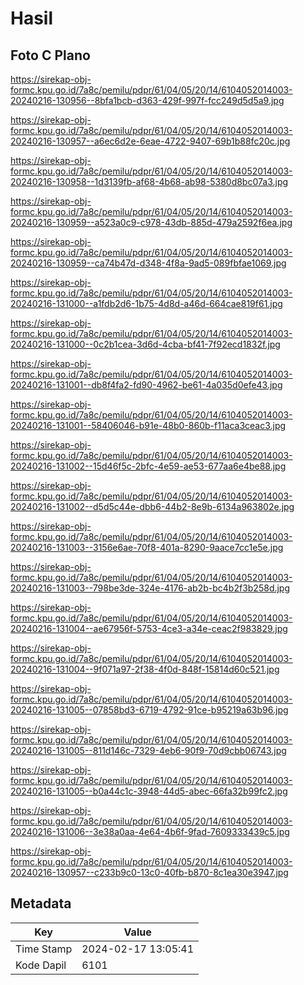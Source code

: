# Hasil

## Foto C Plano

https://sirekap-obj-formc.kpu.go.id/7a8c/pemilu/pdpr/61/04/05/20/14/6104052014003-20240216-130956--8bfa1bcb-d363-429f-997f-fcc249d5d5a9.jpg

https://sirekap-obj-formc.kpu.go.id/7a8c/pemilu/pdpr/61/04/05/20/14/6104052014003-20240216-130957--a6ec6d2e-6eae-4722-9407-69b1b88fc20c.jpg

https://sirekap-obj-formc.kpu.go.id/7a8c/pemilu/pdpr/61/04/05/20/14/6104052014003-20240216-130958--1d3139fb-af68-4b68-ab98-5380d8bc07a3.jpg

https://sirekap-obj-formc.kpu.go.id/7a8c/pemilu/pdpr/61/04/05/20/14/6104052014003-20240216-130959--a523a0c9-c978-43db-885d-479a2592f6ea.jpg

https://sirekap-obj-formc.kpu.go.id/7a8c/pemilu/pdpr/61/04/05/20/14/6104052014003-20240216-130959--ca74b47d-d348-4f8a-9ad5-089fbfae1069.jpg

https://sirekap-obj-formc.kpu.go.id/7a8c/pemilu/pdpr/61/04/05/20/14/6104052014003-20240216-131000--a1fdb2d6-1b75-4d8d-a46d-664cae819f61.jpg

https://sirekap-obj-formc.kpu.go.id/7a8c/pemilu/pdpr/61/04/05/20/14/6104052014003-20240216-131000--0c2b1cea-3d6d-4cba-bf41-7f92ecd1832f.jpg

https://sirekap-obj-formc.kpu.go.id/7a8c/pemilu/pdpr/61/04/05/20/14/6104052014003-20240216-131001--db8f4fa2-fd90-4962-be61-4a035d0efe43.jpg

https://sirekap-obj-formc.kpu.go.id/7a8c/pemilu/pdpr/61/04/05/20/14/6104052014003-20240216-131001--58406046-b91e-48b0-860b-f11aca3ceac3.jpg

https://sirekap-obj-formc.kpu.go.id/7a8c/pemilu/pdpr/61/04/05/20/14/6104052014003-20240216-131002--15d46f5c-2bfc-4e59-ae53-677aa6e4be88.jpg

https://sirekap-obj-formc.kpu.go.id/7a8c/pemilu/pdpr/61/04/05/20/14/6104052014003-20240216-131002--d5d5c44e-dbb6-44b2-8e9b-6134a963802e.jpg

https://sirekap-obj-formc.kpu.go.id/7a8c/pemilu/pdpr/61/04/05/20/14/6104052014003-20240216-131003--3156e6ae-70f8-401a-8290-9aace7cc1e5e.jpg

https://sirekap-obj-formc.kpu.go.id/7a8c/pemilu/pdpr/61/04/05/20/14/6104052014003-20240216-131003--798be3de-324e-4176-ab2b-bc4b2f3b258d.jpg

https://sirekap-obj-formc.kpu.go.id/7a8c/pemilu/pdpr/61/04/05/20/14/6104052014003-20240216-131004--ae67956f-5753-4ce3-a34e-ceac2f983829.jpg

https://sirekap-obj-formc.kpu.go.id/7a8c/pemilu/pdpr/61/04/05/20/14/6104052014003-20240216-131004--9f071a97-2f38-4f0d-848f-15814d60c521.jpg

https://sirekap-obj-formc.kpu.go.id/7a8c/pemilu/pdpr/61/04/05/20/14/6104052014003-20240216-131005--07858bd3-6719-4792-91ce-b95219a63b96.jpg

https://sirekap-obj-formc.kpu.go.id/7a8c/pemilu/pdpr/61/04/05/20/14/6104052014003-20240216-131005--811d146c-7329-4eb6-90f9-70d9cbb06743.jpg

https://sirekap-obj-formc.kpu.go.id/7a8c/pemilu/pdpr/61/04/05/20/14/6104052014003-20240216-131005--b0a44c1c-3948-44d5-abec-66fa32b99fc2.jpg

https://sirekap-obj-formc.kpu.go.id/7a8c/pemilu/pdpr/61/04/05/20/14/6104052014003-20240216-131006--3e38a0aa-4e64-4b6f-9fad-7609333439c5.jpg

https://sirekap-obj-formc.kpu.go.id/7a8c/pemilu/pdpr/61/04/05/20/14/6104052014003-20240216-130957--c233b9c0-13c0-40fb-b870-8c1ea30e3947.jpg


## Metadata

| Key        | Value               |
| ---------- | ------------------- |
| Time Stamp | 2024-02-17 13:05:41 |
| Kode Dapil | 6101                |




